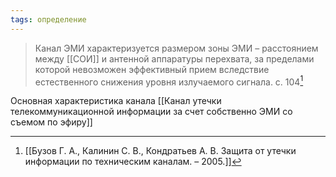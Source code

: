 ```yaml
---
tags: определение
---
```

>Канал ЭМИ характеризуется размером зоны ЭМИ – расстоянием между [[СОИ]] и антенной аппаратуры перехвата, за пределами которой невозможен эффективный прием вследствие естественного снижения уровня излучаемого сигнала.
>с. 104[^1]

Основная характеристика канала [[Канал утечки телекоммуникационной информации за счет собственно ЭМИ со съемом по эфиру]]

[^1]:[[Бузов Г. А., Калинин С. В., Кондратьев А. В. Защита от утечки информации по техническим каналам. – 2005.]]